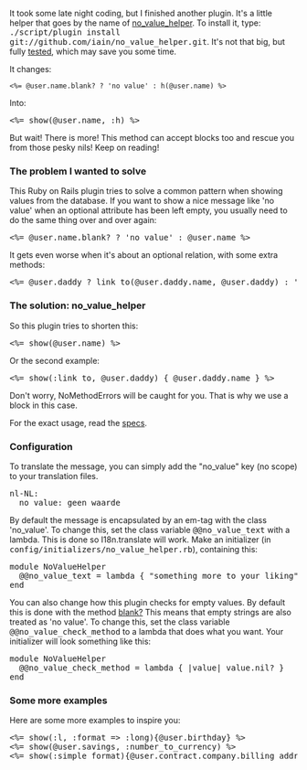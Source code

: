 It took some late night coding, but I finished another plugin. It's a little helper that goes by the name of <a href="http://github.com/iain/no_value_helper">no_value_helper</a>. To install it, type: <tt>./script/plugin install git://github.com/iain/no_value_helper.git</tt>. It's not that big, but fully <a href="http://github.com/iain/no_value_helper/tree/master/spec/no_value_helper_spec.rb" target="_blank">tested</a>, which may save you some time.

It changes:

    <%= @user.name.blank? ? 'no value' : h(@user.name) %>

Into:

<pre lang="rails"><%= show(@user.name, :h) %></pre>

But wait! There is more! This method can accept blocks too and rescue you from those pesky nils! Keep on reading!

### The problem I wanted to solve

This Ruby on Rails plugin tries to solve a common pattern when showing
values from the database. If you want to show a nice message like 'no value'
when an optional attribute has been left empty, you usually need to do the
same thing over and over again:

<pre lang="rails"><%= @user.name.blank? ? 'no value' : @user.name %></pre>

It gets even worse when it's about an optional relation, with some extra methods:

<pre lang="rails"><%= @user.daddy ? link_to(@user.daddy.name, @user.daddy) : 'no daddy' %></pre>

### The solution: no_value_helper

So this plugin tries to shorten this:

<pre lang="rails"><%= show(@user.name) %></pre>

Or the second example:

<pre lang="rails"><%= show(:link_to, @user.daddy) { @user.daddy.name } %></pre>

Don't worry, NoMethodErrors will be caught for you. That is why we use a block
in this case.

For the exact usage, read the <a href="http://github.com/iain/no_value_helper/tree/master/spec/no_value_helper_spec.rb" target="_blank">specs</a>.

### Configuration

To translate the message, you can simply add the "no_value" key (no scope) to
your translation files.

<pre lang="yaml">
nl-NL:
  no_value: geen waarde
</pre>

By default the message is encapsulated by an em-tag with the class 'no_value'.
To change this, set the class variable <tt>@@no_value_text</tt> with a lambda. This is
done so I18n.translate will work. Make an initializer
(in <tt>config/initializers/no_value_helper.rb</tt>), containing this:

<pre lang="rails">
module NoValueHelper
  @@no_value_text = lambda { "something more to your liking" }
end
</pre>

You can also change how this plugin checks for empty values. By default this is
done with the method <a href="http://apidock.com/rails/Object/blank%3F" target="_blank">blank?</a>
This means that empty strings are also treated as 'no value'. To change this,
set the class variable <tt>@@no_value_check_method</tt> to a lambda that does what you
want. Your initializer will look something like this:

<pre lang="rails">
module NoValueHelper
  @@no_value_check_method = lambda { |value| value.nil? }
end
</pre>

### Some more examples

Here are some more examples to inspire you:

<pre lang="rails">
<%= show(:l, :format => :long){@user.birthday} %>
<%= show(@user.savings, :number_to_currency) %>
<%= show(:simple_format){@user.contract.company.billing_address} %>
</pre>
